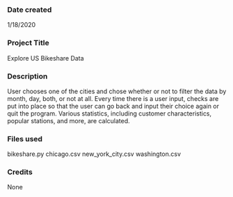### Date created
1/18/2020

### Project Title
Explore US Bikeshare Data

### Description
User chooses one of the cities and chose whether or not to filter the data by month, day, both, or not at all. Every time there is a user input, checks are put into place so that the user can go back and input their choice again or quit the program. Various statistics, including customer characteristics, popular stations, and more, are calculated.

### Files used
bikeshare.py
chicago.csv
new_york_city.csv
washington.csv

### Credits
None
